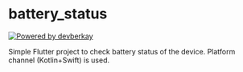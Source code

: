 # battery_status
[![Powered by devberkay](https://img.shields.io/endpoint?url=https://pasteboard.co/VwjWfcyXt8bC.png)](https://github.com/devberkay/battery_status)


Simple Flutter project to check battery status of the device. Platform channel (Kotlin+Swift) is used.
